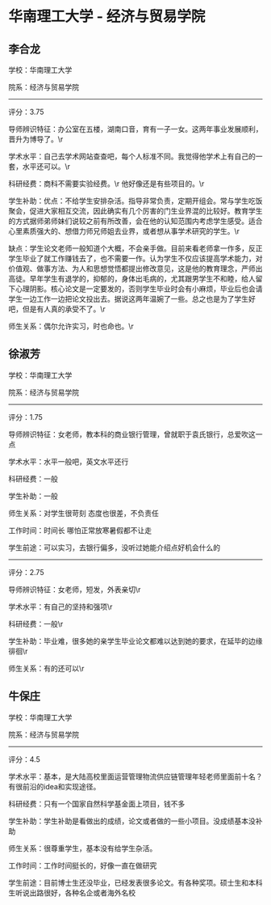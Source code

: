 # 华南理工大学 - 经济与贸易学院

## 李合龙

学校：华南理工大学

院系：经济与贸易学院

* * *

评分：3.75

导师辨识特征：办公室在五楼，湖南口音，育有一子一女。这两年事业发展顺利，晋升为博导了。\r

学术水平：自己去学术网站查查吧，每个人标准不同。我觉得他学术上有自己的一套，水平还可以。\r

科研经费：商科不需要实验经费。\r
他好像还是有些项目的。\r

学生补助：优点：不给学生安排杂活。指导非常负责，定期开组会。常与学生吃饭聚会，促进大家相互交流，因此确实有几个厉害的门生业界混的比较好。教育学生的方式据师弟师妹们说较之前有所改善，会在他的认知范围内考虑学生感受。适合心里素质强大的、想借力师兄师姐去业界，或者想从事学术研究的学生。\r

缺点：学生论文老师一般知道个大概，不会亲手做。目前来看老师拿一作多，反正学生毕业了就工作赚钱去了，也不需要一作。认为学生不仅应该提高学术能力，对价值观、做事方法、为人和思想觉悟都提出修改意见，这是他的教育理念，严师出高徒。早年学生有退学的，抑郁的，身体出毛病的，尤其跟男学生不和睦，给人留下心理阴影。核心论文是一定要发的，否则学生毕业时会有小麻烦，毕业后也会请学生一边工作一边把论文投出去。据说这两年温婉了一些。总之也是为了学生好吧，但是有人真的承受不了。\r

师生关系：偶尔允许实习，时也命也。\r

## 徐淑芳

学校：华南理工大学

院系：经济与贸易学院

* * *

评分：1.75

导师辨识特征：女老师，教本科的商业银行管理，曾就职于袁氏银行，总爱吹这一点

学术水平：水平一般吧，英文水平还行

科研经费：一般

学生补助：一般

师生关系：对学生很苛刻 态度也很差，不负责任

工作时间：时间长 哪怕正常放寒暑假都不让走

学生前途：可以实习，去银行偏多，没听过她能介绍点好机会什么的

* * *

评分：2.75

导师辨识特征：女老师，短发，外表亲切\r

学术水平：有自己的坚持和强项\r

科研经费：一般\r

学生补助：毕业难，很多她的亲学生毕业论文都难以达到她的要求，在延毕的边缘徘徊\r

师生关系：有的还可以\r

## 牛保庄

学校：华南理工大学

院系：经济与贸易学院

* * *

评分：4.5

学术水平：基本，是大陆高校里面运营管理物流供应链管理年轻老师里面前十名？有很前沿的idea和实现途径。

科研经费：只有一个国家自然科学基金面上项目，钱不多

学生补助：学生补助是看做出的成绩，论文或者做的一些小项目。没成绩基本没补助

师生关系：很尊重学生，基本没有给学生杂活。

工作时间：工作时间挺长的，好像一直在做研究

学生前途：目前博士生还没毕业，已经发表很多论文。有各种奖项。硕士生和本科生听说出路很好，各种名企或者海外名校